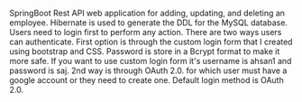 SpringBoot Rest API web application for adding, updating, and deleting an employee. Hibernate is used to generate the DDL for the MySQL database. Users need to login first to perform any action. There are two ways users can authenticate. First option is through the custom login form that I created using bootstrap and CSS. Password is store in a Bcrypt format to make it more safe. If you want to use custom login form it's username is ahsan1 and password is saj. 2nd way is through OAuth 2.0. for which user must have a google account or they need to create one. Default login method is OAuth 2.0. 
